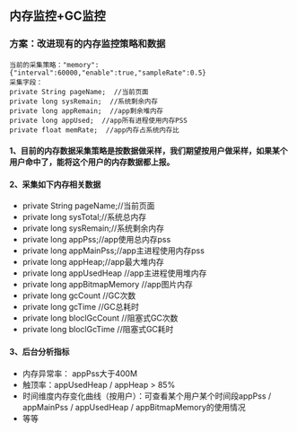 ## 内存监控+GC监控

### 方案：改进现有的内存监控策略和数据

```
当前的采集策略："memory":{"interval":60000,"enable":true,"sampleRate":0.5}
采集字段：
private String pageName;  //当前页面
private long sysRemain;  //系统剩余内存
private long appRemain;  //app剩余堆内存
private long appUsed;  //app所有进程使用内存PSS
private float memRate;  //app内存占系统内存比
```

#### 1、目前的内存数据采集策略是按数据做采样，我们期望按用户做采样，如果某个用户命中了，能将这个用户的内存数据都上报。

#### 2、采集如下内存相关数据
* private String pageName;//当前页面
* private long sysTotal;//系统总内存
* private long sysRemain;//系统剩余内存
* private long appPss;//app使用总内存pss
* private long appMainPss;//app主进程使用内存pss
* private long appHeap;//app最大堆内存
* private long appUsedHeap //app主进程使用堆内存
* private long appBitmapMemory //app图片内存
* private long gcCount //GC次数
* private long gcTime //GC总耗时
* private long bloclGcCount //阻塞式GC次数
* private long bloclGcTime //阻塞式GC耗时

#### 3、后台分析指标

* 内存异常率： appPss大于400M
* 触顶率：appUsedHeap / appHeap > 85%
* 时间维度内存变化曲线（按用户）：可查看某个用户某个时间段appPss / appMainPss / appUsedHeap / appBitmapMemory的使用情况
* 等等